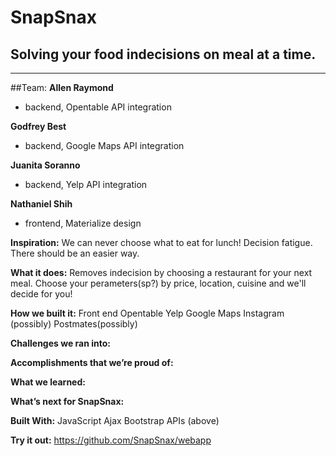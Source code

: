 # SnapSnax
## Solving your food indecisions on meal at a time.
***
##Team:	
**Allen Raymond**
* backend, Opentable API integration

**Godfrey Best**
* backend, Google Maps API integration

**Juanita Soranno**
* backend, Yelp API integration

**Nathaniel Shih**
* frontend, Materialize design

**Inspiration:**
  We can never choose what to eat for lunch! Decision fatigue. There should be an easier way.

**What it does:**
  Removes indecision by choosing a restaurant for your next meal. Choose your perameters(sp?) by price, location, cuisine and we'll decide for you!

**How we built it:**
Front end
Opentable
Yelp
Google Maps
Instagram (possibly)
Postmates(possibly)

**Challenges we ran into:**


**Accomplishments that we’re proud of:**


**What we learned:**


**What’s next for SnapSnax:**


**Built With:**
JavaScript
Ajax
Bootstrap
APIs (above)

**Try it out:**
https://github.com/SnapSnax/webapp
